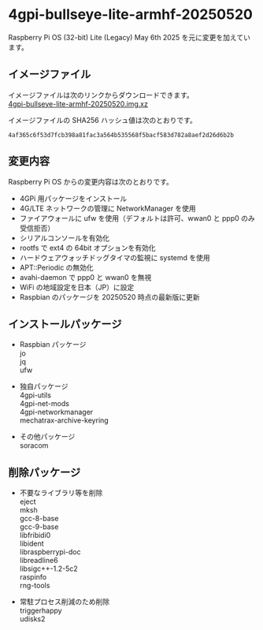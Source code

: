 # 4gpi-bullseye-lite-armhf-20250520
Raspberry Pi OS (32-bit) Lite (Legacy) May 6th 2025 を元に変更を加えています。

## イメージファイル
イメージファイルは次のリンクからダウンロードできます。  
[4gpi-bullseye-lite-armhf-20250520.img.xz](https://mechatrax.com/data/4gpi-legacy/4gpi-bullseye-lite-armhf-20250520.img.xz)  

イメージファイルの SHA256 ハッシュ値は次のとおりです。
```
4af365c6f53d7fcb398a81fac3a564b535568f5bacf583d782a8aef2d26d6b2b
```

## 変更内容
Raspberry Pi OS からの変更内容は次のとおりです。
  * 4GPi 用パッケージをインストール
  * 4G/LTE ネットワークの管理に NetworkManager を使用
  * ファイアウォールに ufw を使用（デフォルトは許可、wwan0 と ppp0 のみ受信拒否）
  * シリアルコンソールを有効化
  * rootfs で ext4 の 64bit オプションを有効化
  * ハードウェアウォッチドッグタイマの監視に systemd を使用
  * APT::Periodic の無効化
  * avahi-daemon で ppp0 と wwan0 を無視
  * WiFi の地域設定を日本（JP）に設定
  * Raspbian のパッケージを 20250520 時点の最新版に更新

## インストールパッケージ
  * Raspbian パッケージ  
    jo  
    jq  
    ufw

  * 独自パッケージ  
    4gpi-utils  
    4gpi-net-mods  
    4gpi-networkmanager  
    mechatrax-archive-keyring

  * その他パッケージ  
    soracom

## 削除パッケージ  
  * 不要なライブラリ等を削除  
    eject  
    mksh  
    gcc-8-base  
    gcc-9-base  
    libfribidi0  
    libident  
    libraspberrypi-doc  
    libreadline6  
    libsigc++-1.2-5c2  
    raspinfo  
    rng-tools
  
  * 常駐プロセス削減のため削除  
    triggerhappy  
    udisks2

